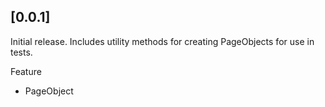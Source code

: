 ## [0.0.1]

Initial release. Includes utility methods for creating PageObjects for use in tests.

Feature

- PageObject